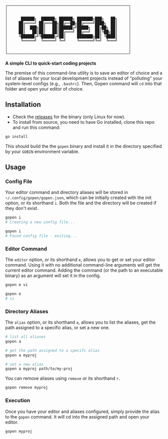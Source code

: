 ```
┌──────────────────────────────────────────────────────┐
│                                                      │
│                                                      │
│      ██████╗  ██████╗ ██████╗ ███████╗███╗   ██╗     │
│     ██╔════╝ ██╔═══██╗██╔══██╗██╔════╝████╗  ██║     │
│     ██║  ███╗██║   ██║██████╔╝█████╗  ██╔██╗ ██║     │
│     ██║   ██║██║   ██║██╔═══╝ ██╔══╝  ██║╚██╗██║     │
│     ╚██████╔╝╚██████╔╝██║     ███████╗██║ ╚████║     │
│      ╚═════╝  ╚═════╝ ╚═╝     ╚══════╝╚═╝  ╚═══╝     │
│                                                      │
│                                                      │
└──────────────────────────────────────────────────────┘
```

**A simple CLI to quick-start coding projects**

The premise of this command-line utility is to save an editor of choice and a
list of aliases for your local development projects instead of "polluting" your
system-level configs (e.g., `.bashrc`). Then, Gopen command will `cd` into that
folder and open your editor of choice.

## Installation

- Check the [releases](https://github.com/wipdev-tech/gopen/releases) for the
  binary (only Linux for now).
- To install from source, you need to have Go installed, clone this repo and
  run this command:

```bash
go install
```

This should build the the `gopen` binary and install it in the directory
specified by your `GOBIN` environment variable.

## Usage

### Config File

Your editor command and directory aliases will be stored in
`~/.config/gopen/gopen.json`, which can be initially created with the init
option, or its shorthand `i`. Both the file and the directory will be created
if they don't exist.

```bash
gopen i
# Creating a new config file...

gopen i
# Found config file - exiting...
```

### Editor Command

The `editor` option, or its shorthand `e`, allows you to get or set your editor
command. Using it with no additional command-line arguments will get the
current editor command. Adding the command (or the path to an executable
binary) as an argument will set it in the config.

```bash
gopen e vi

gopen e
# vi
```

### Directory Aliases

The `alias` option, or its shorthand `a`, allows you to list the aliases, get
the path assigned to a specific alias, or set a new one.

```bash
# list all aliases
gopen a

# get the path assigned to a specifc alias
gopen a myproj

# set a new alias
gopen a myproj path/to/my-proj
```

You can remove aliases using `remove` or its shorthand `r`.

```bash
gopen remove myproj
```

### Execution

Once you have your editor and aliases configured, simply provide the alias to
the `gopen` command. It will cd into the assigned path and open your editor.

```bash
gopen myproj
```

